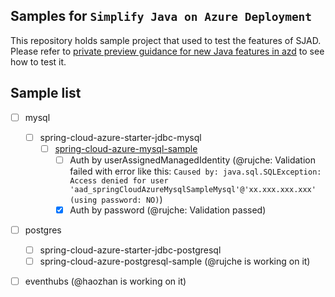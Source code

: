 ## Samples for `Simplify Java on Azure Deployment`

This repository holds sample project that used to test the features of SJAD. Please refer to 
[private preview guidance for new Java features in azd](https://microsoft.github.io/SJAD)
to see how to test it.


## Sample list

- [ ] mysql
    - [ ] spring-cloud-azure-starter-jdbc-mysql
        - [ ] [spring-cloud-azure-mysql-sample](mysql/spring-cloud-azure-starter-jdbc-mysql/spring-cloud-azure-mysql-sample)
            - [ ] Auth by userAssignedManagedIdentity (@rujche: Validation failed with error like this: `Caused by: java.sql.SQLException: Access denied for user 'aad_springCloudAzureMysqlSampleMysql'@'xx.xxx.xxx.xxx' (using password: NO)`)
            - [x] Auth by password (@rujche: Validation passed)

- [ ] postgres
   - [ ] spring-cloud-azure-starter-jdbc-postgresql
   - [ ] spring-cloud-azure-postgresql-sample (@rujche is working on it)
  
- [ ] eventhubs (@haozhan is working on it)


